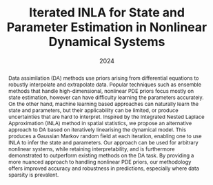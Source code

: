 ---
# Documentation: https://sourcethemes.com/academic/docs/managing-content/

title: Iterated INLA for State and Parameter Estimation in Nonlinear Dynamical Systems
subtitle:
authors:
- Rafael Anderka
- Marc Deisenroth
- So Takao
tags: []
categories: [Data assimilation, INLA, stochastic PDEs]
date: '2024'
lastmod: 2024-02-26T21:35:33+01:00
featured: false
draft: false

# Featured image
# To use, add an image named `featured.jpg/png` to your page's folder.
# Focal points: Smart, Center, TopLeft, Top, TopRight, Left, Right, BottomLeft, Bottom, BottomRight.
image:
  caption: ''
  focal_point: 'Smart'
  preview_only: true

# Projects (optional).
#   Associate this post with one or more of your projects.
#   Simply enter your project's folder or file name without extension.
#   E.g. `projects = ["internal-project"]` references `content/project/deep-learning/index.md`.
#   Otherwise, set `projects = []`.
projects: []
publishDate: '2024'
publication_types:
- '2'
abstract: Data assimilation (DA) methods use priors arising from differential equations to robustly interpolate and extrapolate data. Popular techniques such as ensemble methods that handle high-dimensional, nonlinear PDE priors focus mostly on state estimation, however can have difficulty learning the parameters accurately. On the other hand, machine learning based approaches can naturally learn the state and parameters, but their applicability can be limited, or produce uncertainties that are hard to interpret. Inspired by the Integrated Nested Laplace Approximation (INLA) method in spatial statistics, we propose an alternative approach to DA based on iteratively linearising the dynamical model. This produces a Gaussian Markov random field at each iteration, enabling one to use INLA to infer the state and parameters. Our approach can be used for arbitrary nonlinear systems, while retaining interpretability, and is furthermore demonstrated to outperform existing methods on the DA task. By providing a more nuanced approach to handling nonlinear PDE priors, our methodology offers improved accuracy and robustness in predictions, especially where data sparsity is prevalent.
publication: 'Uncertainty in Artificial Intelligence'
url_pdf: 'https://arxiv.org/abs/2402.17036'
---